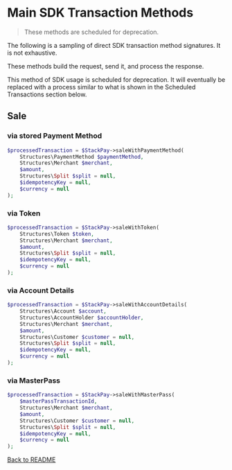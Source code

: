 # Main SDK Transaction Methods

> These methods are scheduled for deprecation.

The following is a sampling of direct SDK transaction method signatures. It is not exhaustive.

These methods build the request, send it, and process the response.

This method of SDK usage is scheduled for deprecation. It will eventually be replaced with a process similar to what is shown in the Scheduled Transactions section below.

## Sale

### via stored Payment Method

```php
$processedTransaction = $StackPay->saleWithPaymentMethod(
    Structures\PaymentMethod $paymentMethod,
    Structures\Merchant $merchant,
    $amount,
    Structures\Split $split = null,
    $idempotencyKey = null,
    $currency = null
);
```

### via Token

```php
$processedTransaction = $StackPay->saleWithToken(
    Structures\Token $token,
    Structures\Merchant $merchant,
    $amount,
    Structures\Split $split = null,
    $idempotencyKey = null,
    $currency = null
);
```

### via Account Details

```php
$processedTransaction = $StackPay->saleWithAccountDetails(
    Structures\Account $account,
    Structures\AccountHolder $accountHolder,
    Structures\Merchant $merchant,
    $amount,
    Structures\Customer $customer = null,
    Structures\Split $split = null,
    $idempotencyKey = null,
    $currency = null
);
```

### via MasterPass

```php
$processedTransaction = $StackPay->saleWithMasterPass(
    $masterPassTransactionId,
    Structures\Merchant $merchant,
    $amount,
    Structures\Customer $customer = null,
    Structures\Split $split = null,
    $idempotencyKey = null,
    $currency = null
);
```

[Back to README](../README.md)

